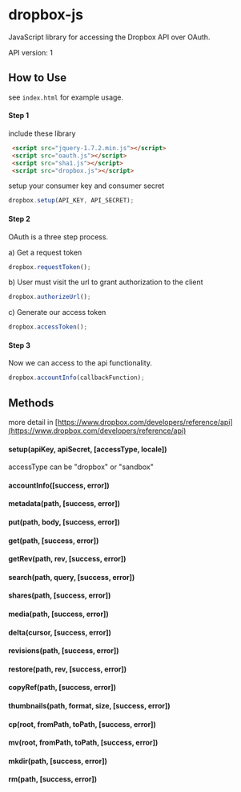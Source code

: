 # dropbox-js

JavaScript library for accessing the Dropbox API over OAuth.

API version: 1

## How to Use
see `index.html` for example usage.
#### Step 1
include these library

```html
 <script src="jquery-1.7.2.min.js"></script>
 <script src="oauth.js"></script>
 <script src="sha1.js"></script>
 <script src="dropbox.js"></script>
```
setup your consumer key and consumer secret

```javascript
dropbox.setup(API_KEY, API_SECRET);
```
#### Step 2
OAuth is a three step process.

a) Get a request token

```javascript
dropbox.requestToken();
```
b) User must visit the url to grant authorization to the client

```javascript
dropbox.authorizeUrl();
```
c) Generate our access token

```javascript
dropbox.accessToken();
```
#### Step 3
Now we can access to the api functionality.

```javascript
dropbox.accountInfo(callbackFunction);
```

## Methods
more detail in [https://www.dropbox.com/developers/reference/api](https://www.dropbox.com/developers/reference/api)
#### setup(apiKey, apiSecret, [accessType, locale])
accessType can be "dropbox" or "sandbox"

#### accountInfo([success, error])
#### metadata(path, [success, error])
#### put(path, body, [success, error])
#### get(path, [success, error])
#### getRev(path, rev, [success, error])
#### search(path, query, [success, error])
#### shares(path, [success, error])
#### media(path, [success, error])
#### delta(cursor, [success, error])
#### revisions(path, [success, error])
#### restore(path, rev, [success, error])
#### copyRef(path, [success, error])
#### thumbnails(path, format, size, [success, error])
#### cp(root, fromPath, toPath, [success, error])
#### mv(root, fromPath, toPath, [success, error])
#### mkdir(path, [success, error])
#### rm(path, [success, error])

